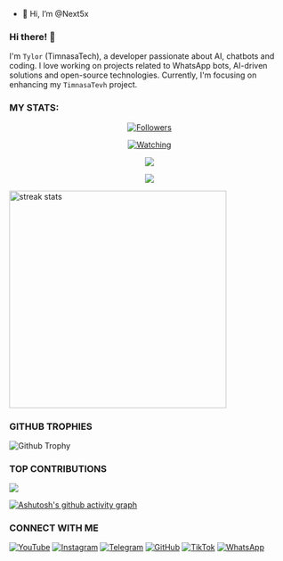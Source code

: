 - 👋 Hi, I’m @Next5x
### Hi there! 👋 
I'm `Tylor` (TimnasaTech), a developer passionate about AI, chatbots and coding. I love working on projects related to WhatsApp bots, AI-driven solutions and open-source technologies. Currently, I'm focusing on enhancing my `TimnasaTevh` project.


### MY STATS:
<p align="center"><a href="https://github.com/Next5x/followers"><img title="Followers" src="https://img.shields.io/github/followers/Next5x/TIMNASA_TMD1?color=red&style=flat-square"></a></p>
<p align="center"><a href="https://komarev.com/ghpvc/?username=Next5x&color=blue&style=flat-square&label=Profile+Views"><img title="Watching" src="https://komarev.com/ghpvc/?username=Next5x&color=green&style=flat-square&label=Profile+View"></a>
</p>
<p align="center"><a href="https://github.com/Next5x"><img src="https://github-readme-stats.vercel.app/api?username=Dark-Xploit&show_icons=true&theme=radical"></a></p>
<p align="center"><a href="https://github.com/Next5x"><img src="https://github-readme-stats.vercel.app/api/top-langs/?username=Dark-Xploit&theme=radical&layout=compact"></a></p>

<img width=390 src="https://github-readme-streak-stats-salesp07.vercel.app/?user=Next5x&count_private=true&theme=react&border_radius=10" alt="streak stats"/>

### GITHUB TROPHIES
![Github Trophy](https://github-profile-trophy.vercel.app/?username=Next5x)



### TOP CONTRIBUTIONS
![](https://github-contributor-stats.vercel.app/api?username=Next5x&limit=5&theme=black&combine_all_yearly_contributions=true)

[![Ashutosh's github activity graph](https://github-readme-activity-graph.vercel.app/graph?username=Next5x&bg_color=000000&color=9e4c98&line=9e4c98&point=403d3d&area=true&hide_border=true)](https://github.com/ashutosh00710/github-readme-activity-graph)


### CONNECT WITH ME 
[![YouTube](https://img.shields.io/badge/YouTube-red?style=flat-square&logo=youtube)](https://www.youtube.com/@heyits_tylor)
[![Instagram](https://img.shields.io/badge/Instagram-E4405F?style=flat-square&logo=instagram&logoColor=white)](https://www.instagram.com/heyits_tylor)
[![Telegram](https://img.shields.io/badge/Telegram-2CA5E0?style=flat-square&logo=telegram&logoColor=white)](https://t.me/heyits_tylor)
[![GitHub](https://img.shields.io/badge/GitHub-black?style=flat-square&logo=github&logoColor=white)](https://github.com/Dark-Xploit)
[![TikTok](https://img.shields.io/badge/TikTok-000000?style=flat-square&logo=tiktok&logoColor=white)](https://www.tiktok.com/@heyits_tylor)
[![WhatsApp](https://img.shields.io/badge/WhatsApp-25D366?style=flat-square&logo=whatsapp&logoColor=white)](https://wa.me/255784766591) 
